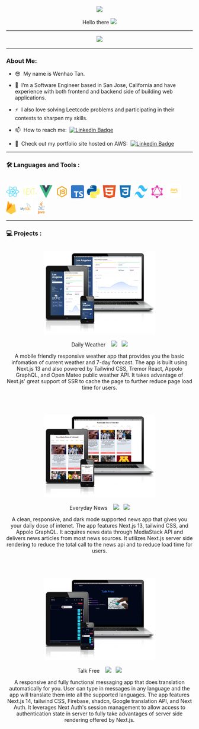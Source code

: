 <div id="header" align="center">
  <img src="https://media.giphy.com/media/M9gbBd9nbDrOTu1Mqx/giphy.gif" width="100"/>
</div>

<p align="center">
  Hello there
  <img src="https://media.giphy.com/media/hvRJCLFzcasrR4ia7z/giphy.gif" width="30px"/>
</p>

---

<div align="center">
  <img src="https://media.giphy.com/media/RN8FdaB6T1bkkI5n4I/giphy.gif" height="300"/>
</div>

---

### About Me:

- :sunglasses: &nbsp;My name is Wenhao Tan.

- :telescope: &nbsp;I’m a Software Engineer based in San Jose, California and have experience with both frontend and backend side of building web applications.

- :zap: &nbsp;I also love solving Leetcode problems and participating in their contests to sharpen my skills.

- :mailbox: &nbsp;How to reach me: &nbsp;[![Linkedin Badge](https://img.shields.io/badge/-Wenhao_Tan-blue?style=flat&logo=Linkedin&logoColor=white)](https://www.linkedin.com/in/wenhaotan/)
  
- :cactus: &nbsp;Check out my portfolio site hosted on AWS: &nbsp;[![Linkedin Badge](https://img.shields.io/badge/My_Portfolio-8A2BE2)](https://www.wenhaotan.cloud/)

---

### 🛠️ Languages and Tools :
<br>
<div align="left">
  <img src="https://github.com/wenhaotan1996/portfolio/blob/main/public/react-logo.svg" title="React" alt="React" width="35" height="35" />&nbsp;&nbsp;
  <img src="https://github.com/wenhaotan1996/portfolio/blob/main/public/nextjs-logo.svg" title="Next.js" alt="Next.js" width="35" height="35" />&nbsp;
  <img src="https://github.com/wenhaotan1996/portfolio/blob/main/public/vue-logo.png" title="Vue" alt="Vue" width="35" height="35" />&nbsp;
  <img src="https://github.com/wenhaotan1996/portfolio/blob/main/public/js-logo.svg" title="JavaScript" alt="JavaScript" width="35" height="35" />&nbsp;
  <img src="https://github.com/wenhaotan1996/portfolio/blob/main/public/typescript-logo.png" title="TypeScript" alt="TypeScript" width="35" height="35" />&nbsp;
  <img src="https://github.com/wenhaotan1996/portfolio/blob/main/public/python-logo.png" title="Python" alt="Python" width="35" height="35" />&nbsp;
  <img src="https://github.com/wenhaotan1996/portfolio/blob/main/public/html-logo.svg" title="HTML" alt="HTML" width="35" height="35" />&nbsp;
  <img src="https://github.com/wenhaotan1996/portfolio/blob/main/public/css3-logo.svg" title="CSS" alt="CSS" width="35" height="35" />&nbsp;
  <img src="https://github.com/wenhaotan1996/portfolio/blob/main/public/tailwind-logo.svg" title="Tailwind" alt="Tailwind" width="35" height="35" />&nbsp;
  <img src="https://github.com/wenhaotan1996/portfolio/blob/main/public/GraphQL_Logo.svg" title="GraphQL" alt="GraphQL" width="35" height="35" />&nbsp;
  <img src="https://github.com/wenhaotan1996/portfolio/blob/main/public/aws-logo.svg" title="AWS" alt="AWS" width="40" height="40" />&nbsp;
  <img src="https://github.com/wenhaotan1996/portfolio/blob/main/public/firebase-logo.png" title="FireBase" alt="FireBase" height="35" />&nbsp;
  <img src="https://github.com/wenhaotan1996/portfolio/blob/main/public/mysql-logo.svg" title="MYSQL" alt="MYSQL" width="40" height="40" />
  <img src="https://github.com/wenhaotan1996/portfolio/blob/main/public/java-4-logo.svg" title="Java" alt="Java" width="35" height="35" />&nbsp;
</div>

---

### 💻 Projects :

<br>
<div align="center">
  <img  src="https://github.com/wenhaotan1996/portfolio/blob/main/public/icon-weather-app.png" title="Daily Weather" alt="Daily Weather" width="300" />
  <p>
    Daily Weather&nbsp;&nbsp;&nbsp;
    <a href="https://www.wenhaotan.cloud/weather" target="_blank"><img src="https://img.shields.io/badge/Demo-33b054" width:"40" /></a>&nbsp;&nbsp;
    <a href="https://github.com/wenhaotan1996/daily-weather" target="_blank"><img src="https://img.shields.io/badge/Repo-d47a2c?logo=github" width:"40" /></a>
  </p>
  <p>A mobile friendly responsive weather app that provides you the basic infomation of current weather and 7-day forecast. The app is built using Next.js 13 and also powered by Tailwind CSS, Tremor React, Appolo GraphQL, and Open Mateo public weather API. It takes advantage of Next.js' great support of SSR to cache the page to further reduce page load time for users.</p>
</div>
<br><br><br>
<div align="center">
  <img  src="https://github.com/wenhaotan1996/portfolio/blob/main/public/icon-news-app.png" title="Everyday News" alt="Everyday News" width="300" />
  <p>
    Everyday News&nbsp;&nbsp;&nbsp;
    <a href="https://www.wenhaotan.cloud/news" target="_blank"><img src="https://img.shields.io/badge/Demo-33b054c" width:"40" /></a>&nbsp;&nbsp;
    <a href="https://github.com/wenhaotan1996/everyday-news" target="_blank"><img src="https://img.shields.io/badge/Repo-d47a2c?logo=github" width:"40" /></a>
  </p>
  <p>A clean, responsive, and dark mode supported news app that gives you your daily dose of intenet. The app features Next.js 13, tailwind CSS, and Appolo GraphQL. It acquires news data through MediaStack API and delivers news articles from most news sources. It utilizes Next.js server side rendering to reduce the total call to the news api and to reduce load time for users.</p>
</div>
<br><br><br>
<div align="center">
  <img  src="https://github.com/wenhaotan1996/portfolio/blob/main/public/icon-talkfree-app.png" title="Talk Free" alt="Talk Free" width="300" />
  <p>
    Talk Free&nbsp;&nbsp;&nbsp;
    <a href="https://www.wenhaotan.cloud/talkfree" target="_blank"><img src="https://img.shields.io/badge/Demo-33b054c" width:"40" /></a>&nbsp;&nbsp;
    <a href="https://github.com/wenhaotan1996/everyday-news" target="_blank"><img src="https://img.shields.io/badge/Repo-d47a2c?logo=github" width:"40" /></a>
  </p>
  <p>A responsive and fully functional messaging app that does translation automatically for you. User can type in messages in any language and the app will translate them into all the supported languages. The app features Next.js 14, tailwind CSS, Firebase, shadcn, Google translation API, and Next Auth. It leverages Next Auth's session management to allow access to authentication state in server to fully take advantages of server side rendering offered by Next.js.</p>
</div>



